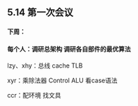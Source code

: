 ## 5.14 第一次会议

#### 下周：

#### 每个人：调研总架构	调研各自部件的最优算法

lzy、xhy：总线	cache	TLB

xyr：乘除法器	Control ALU 看case语法

ccr：配环境 找文具


